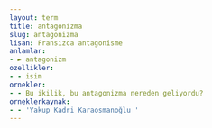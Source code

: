```yaml
---
layout: term
title: antagonizma
slug: antagonizma
lisan: Fransızca antagonisme
anlamlar:
- ► antagonizm
ozellikler:
- - isim
ornekler:
- - Bu ikilik, bu antagonizma nereden geliyordu?
orneklerkaynak:
- - 'Yakup Kadri Karaosmanoğlu '
---
```

